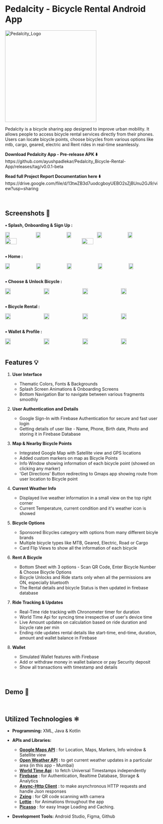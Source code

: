 # Pedalcity - Bicycle Rental Android App

<div align="left">
    <img src="Imgs/Pedalcity Logo.png" alt="Pedalcity_Logo" width="300">
</div>

Pedalcity is a bicycle sharing app designed to improve urban mobility. It allows people to access bicycle rental services directly from their phones. Users can locate bicycle points, choose bicycles from various options like mtb, cargo, geared, electric and Rent rides in real-time seamlessly.

<p><b> Download Pedalcity App - Pre-release APK ⬇️</b> </br>
    https://github.com/ayushpadlekar/Pedalcity_Bicycle-Rental-App/releases/tag/v0.0.1-beta </p>

<p><b> Read full Project Report Documentation here ⬇️</b> </br>
    https://drive.google.com/file/d/13twZB3d7uodcgboyUEBO2sZjBUnu2GJ9/view?usp=sharing </p>

</br>

## Screenshots 📸

**• Splash, Onboarding & Sign Up :**

<div style="display: flex; overflow-x: auto; white-space: nowrap;">
  <img src="Screenshots/Splash.png" style="flex: 1 0 auto; width: 15%;">
  <img src="Screenshots/Onboarding1.png" style="flex: 1 0 auto; width: 15%;">
  <img src="Screenshots/Onboarding2.png" style="flex: 1 0 auto; width: 15%;">
  <img src="Screenshots/Onboarding3.png" style="flex: 1 0 auto; width: 15%;">
  <img src="Screenshots/Onboarding4.png" style="flex: 1 0 auto; width: 15%;">
</div>

<div style="display: flex; overflow-x: auto; white-space: nowrap;">
  <img src="Screenshots/SignIn google.png" style="flex: 1 0 auto; width: 15%;">
  <img src="Screenshots/SignIn google choose acc.png" style="flex: 1 0 auto; width: 15%;">
</div>
</br>

**• Home :**

<div style="display: flex; overflow-x: auto; white-space: nowrap;">
  <img src="Screenshots/Home Main.png" style="flex: 1 0 auto; width: 15%;">
    &nbsp;
  <img src="Screenshots/Home Satellite.png" style="flex: 1 0 auto; width: 15%;">
    &nbsp;
  <img src="Screenshots/Home Bottom Sheet.png" style="flex: 1 0 auto; width: 15%;">
    &nbsp;
  <img src="Screenshots/Scan QR.png" style="flex: 1 0 auto; width: 15%;">
    &nbsp;
  <img src="Screenshots/Enter Number Dialog.png" style="flex: 1 0 auto; width: 15%;">
</div>
</br>

**• Choose & Unlock Bicycle :**

<div style="display: flex; overflow-x: auto; white-space: nowrap;">
  <img src="Screenshots/Choose Bicycle.png" style="flex: 1 0 auto; width: 15%;">
    &nbsp;
  <img src="Screenshots/Bicycle Numbers.png" style="flex: 1 0 auto; width: 15%;">
    &nbsp;
  <img src="Screenshots/Reconfirm Number.png" style="flex: 1 0 auto; width: 15%;">
    &nbsp;
  <img src="Screenshots/Bicycle Unlock Anim.png" style="flex: 1 0 auto; width: 15%;">
</div>
</br>

**• Bicycle Rental :**

<div style="display: flex; overflow-x: auto; white-space: nowrap;">
  <img src="Screenshots/Ongoing Ride.png" style="flex: 1 0 auto; width: 15%;">
    &nbsp;
  <img src="Screenshots/Ongoing Ride Home.png" style="flex: 1 0 auto; width: 15%;">
    &nbsp;
  <img src="Screenshots/End Ride Dialog.png" style="flex: 1 0 auto; width: 15%;">
    &nbsp;
  <img src="Screenshots/Ride Summary.png" style="flex: 1 0 auto; width: 15%;">
</div>
</br>

**• Wallet & Profile :**

<div style="display: flex; overflow-x: auto; white-space: nowrap;">
  <img src="Screenshots/Wallet screen.png" style="flex: 1 0 auto; width: 15%;">
    &nbsp;
  <img src="Screenshots/Wallet Add Money.png" style="flex: 1 0 auto; width: 15%;">
    &nbsp;
  <img src="Screenshots/Wallet Transactions.png" style="flex: 1 0 auto; width: 15%;">
    &nbsp;
  <img src="Screenshots/Profile screen.png" style="flex: 1 0 auto; width: 15%;">
</div>

</br>

## Features 💡

1. **User Interface**
    - Thematic Colors, Fonts & Backgrounds
    - Splash Screen Animations & Onboarding Screens
    - Bottom Navigation Bar to navigate between various fragments smoothly

2. **User Authentication and Details**
    - Google Sign-In with Firebase Authentication for secure and fast user login
    - Getting details of user like - Name, Phone, Birth date, Photo and storing it in Firebase Database

3. **Map & Nearby Bicycle Points**
    - Integrated Google Map with Satellite view and GPS locations
    - Added custom markers on map as Bicycle Points
    - Info Window showing information of each bicycle point (showed on clicking any marker)
    - 'Get Directions' Button redirecting to Gmaps app showing route from user location to Bicycle point

4. **Current Weather Info**
    - Displayed live weather information in a small view on the top right corner
    - Current Temperature, current condition and it's weather icon is showed

5. **Bicycle Options**
    - Sponsored Bicycles category with options from many different bicyle brands
    - Multiple bicycle types like MTB, Geared, Electric, Road or Cargo
    - Card Flip Views to show all the information of each bicycle

6. **Rent A Bicycle**
    - Bottom Sheet with 3 options - Scan QR Code, Enter Bicycle Number & Choose Bicycle Options
    - Bicycle Unlocks and Ride starts only when all the permissions are ON, especially bluetooth
    - The Rental details and bicycle Status is then updated in firebase database

7. **Ride Tracking & Updates**
    - Real-Time ride tracking with Chronometer timer for duration
    - World Time Api for syncing time irrespective of user's device time
    - Live Amount updates on calculation based on ride duration and bicycle rate per min
    - Ending ride updates rental details like start-time, end-time, duration, amount and wallet balance in Firebase

7. **Wallet**
    - Simulated Wallet features with Firebase
    - Add or withdraw money in wallet balance or pay Security deposit
    - Show all transactions with timestamp and details

</br>

## Demo 📲
</br>

## Utilized Technologies ⚛
 - **Programming:** XML, Java & Kotlin

 - **APIs and Libraries:**
   - [**Google Maps API**](https://developers.google.com/maps/documentation/android-sdk) : for Location, Maps, Markers, Info window & Satellite view
   - [**Open Weather API**](https://openweathermap.org/api) : to get current weather updates in a particular area (in this app - Mumbai)
   - [**World Time Api**](https://worldtimeapi.org) : to fetch Universal Timestamps independently
   - [**Firebase**](https://firebase.google.com) : for Authentication, Realtime Database, Storage & Analytics
   - [**Async-Http Client**](https://github.com/android-async-http/android-async-http) : to make asynchronous HTTP requests and handle Json responses
   - [**Zxing**](https://github.com/zxing/zxing) : for QR code scanning with camera
   - [**Lottie**](https://lottiefiles.com) : for Animations throughout the app
   - [**Picasso**](https://github.com/square/picasso) : for easy Image Loading and Caching.

 - **Development Tools:** Android Studio, Figma, Github

